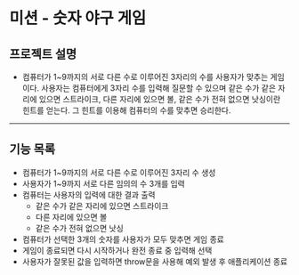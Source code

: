 # 미션 - 숫자 야구 게임

## 프로젝트 설명
- 컴퓨터가 1~9까지의 서로 다른 수로 이루어진 3자리의 수를 사용자가 맞추는 게임이다. 사용자는 컴퓨터에게 3자리 수를 입력해 질문할 수 있으며 같은 수가 같은 자리에 있으면 스트라이크, 다른 자리에 있으면 볼, 같은 수가 전혀 없으면 낫싱이란 힌트를 얻는다. 그 힌트를 이용해 컴퓨터의 수를 맞추면 승리한다.

---

## 기능 목록

- 컴퓨터가 1~9까지의 서로 다른 수로 이루어진 3자리 수 생성
- 사용자가 1~9까지 서로 다른 임의의 수 3개를 입력
- 컴퓨터는 사용자의 입력에 대한 결과 출력
  - 같은 수가 같은 자리에 있으면 스트라이크 
  - 다른 자리에 있으면 볼
  - 같은 수가 전혀 없으면 낫싱
- 컴퓨터가 선택한 3개의 숫자를 사용자가 모두 맞추면 게임 종료
- 게임이 종료되면 다시 시작하거나 완전 종료 중 입력해 선택
- 사용자가 잘못된 값을 입력하면 throw문을 사용해 예외 발생 후 애플리케이션 종료
